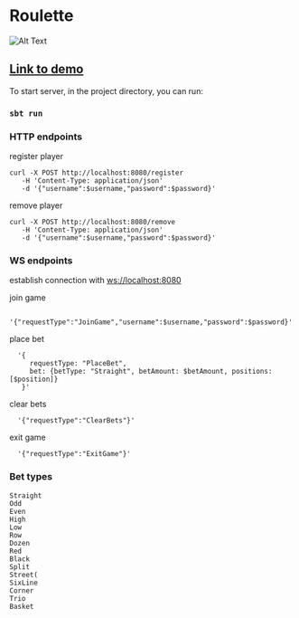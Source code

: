 # Roulette

![Alt Text](https://media0.giphy.com/media/a8QPwlgUJoKuumPSFo/giphy.gif)

## [Link to demo](https://wheel-ev0.netlify.com)

To start server, in the project directory, you can run:

### `sbt run`

### HTTP endpoints

register player

```console
curl -X POST http://localhost:8080/register
   -H 'Content-Type: application/json'
   -d '{"username":$username,"password":$password}'
```

remove player

```console
curl -X POST http://localhost:8080/remove
   -H 'Content-Type: application/json'
   -d '{"username":$username,"password":$password}'
```

### WS endpoints

establish connection with [ws://localhost:8080](ws://localhost:8080)

join game

```
  '{"requestType":"JoinGame","username":$username,"password":$password}'
```

place bet

```
  '{
     requestType: "PlaceBet",
     bet: {betType: "Straight", betAmount: $betAmount, positions: [$position]}
   }'
```
clear bets

```
  '{"requestType":"ClearBets"}'
```

exit game

```
  '{"requestType":"ExitGame"}'
```

### Bet types

    Straight
    Odd
    Even
    High
    Low
    Row
    Dozen
    Red
    Black
    Split
    Street(
    SixLine
    Corner
    Trio
    Basket

